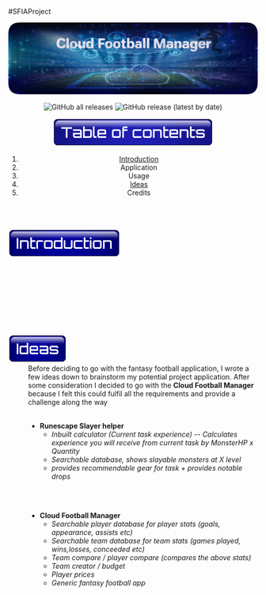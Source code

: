 #SFIAProject

<p align="center">
  <img src="images/ProjectOneBanner.png" alt="MainBanner">
</p>

<!--- Code for Shields.io buttons --->

<p align="center">
   <img alt="GitHub all releases" src="https://img.shields.io/github/downloads/HaychBe/SFIAProject1/total?logo=GitHub">
   <img alt="GitHub release (latest by date)" src="https://img.shields.io/github/v/release/HaychBe/SFIAProject1?logo=GitHub">
</p>

<p align="center">
  <img src ="images/ToCTitle.png" alt="Table of contents">
</p>

<div align="center">
  <ol>
    <li><a href="#Introduction">Introduction</a></li>
    <li>Application</li>
    <li>Usage</li>
    <li><a href="#Ideas">Ideas</a></li>
    <li>Credits</li>
  </ol>
</div>

<br>
<br>
<br>


<dt><img src="images/IntroT.png" id="Introduction"/></dt>
<dd> 
<br>
<br>
<br>
<br>
<br>
<br>
<br>
<br>
<br>
</dd>

<dt> <img src="images/Ideas.png" id="Ideas"/></dt>
<dd>
Before deciding to go with the fantasy football application, I wrote a few ideas down to brainstorm my potential project application. After some consideration I decided to go with the <b>Cloud Football Manager</b> because I felt this could fulfil all the requirements and provide a challenge along the way
<br>
<br>

* <b>Runescape Slayer helper </b>
  * _Inbuilt calculator (Current task experience) -- Calculates experience you will receive from current task by MonsterHP x Quantity_
  * _Searchable database, shows slayable monsters at X level_
  * _provides recommendable gear for task + provides notable drops_
<br>
<br>

* <b>Cloud Football Manager</b>
  * _Searchable player database for player stats (goals, appearance, assists etc)_
  * _Searchable team database for team stats (games played, wins,losses, conceeded etc)_
  * _Team compare / player compare (compares the above stats)_
  * _Team creator / budget_
  * _Player prices_
  * _Generic fantasy football app_
</dd>